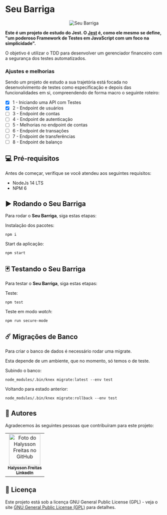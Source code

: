 # Seu Barriga

<p style="text-align: center;">
<img src="./assets/img/seu-barriga.jpeg" alt="Seu Barriga"></p>

**Este é um projeto de estudo do Jest. O [Jest](https://jestjs.io/) é, como ele mesmo se define, "um poderoso Framework de Testes em JavaScript com um foco na simplicidade".**

O objetivo é utilizar o TDD para desenvolver um gerenciador financeiro com a segurança dos testes automatizados.

### Ajustes e melhorias

Sendo um projeto de estudo a sua trajetória está focada no desenvolvimento de testes como especificação e depois das funcionalidades em si,  compreendendo de forma macro o seguinte roteiro:

- [x] 1 - Iniciando uma API com Testes
- [x] 2 - Endpoint de usuários
- [ ] 3 - Endpoint de contas
- [ ] 4 - Endpoint de autenticação
- [ ] 5 - Melhorias no endpoint de contas
- [ ] 6 - Endpoint de transações
- [ ] 7 - Endpoint de transferências
- [ ] 8 - Endpoint de balanço

## 💻 Pré-requisitos

Antes de começar, verifique se você atendeu aos seguintes requisitos:

- NodeJs 14 LTS
- NPM 6

## ▶️ Rodando o Seu Barriga

Para rodar o **Seu Barriga**, siga estas etapas:

Instalação dos pacotes:

```
npm i
```

Start da aplicação:

```
npm start
```

## 🃏 Testando o Seu Barriga

Para testar o **Seu Barriga**, siga estas etapas:

Teste:

```
npm test
```

Teste em modo _watch_:

```
npm run secure-mode
```

## ☄️ Migrações de Banco

Para criar o banco de dados é necessário rodar uma migrate.

Esta depende de um ambiente, que no momento, só temos o de teste.

Subindo o banco:
```
node_modules/.bin/knex migrate:latest --env test
```

Voltando para estado anterior:
```
node_modules/.bin/knex migrate:rollback --env test
```

## 🤝 Autores

Agradecemos às seguintes pessoas que contribuíram para este projeto:

<table>
  <tr>
    <td align="center">
      <a href="https://github.com/halyssonfreitas">
        <img src="https://avatars.githubusercontent.com/u/20186882?s=400&u=8badab553b104d7c5fa99e49003b567df699a7f1&v=4" width="100px;" alt="Foto do Halysson Freitas no GitHub"/><br>
        <sub>
          <b>Halysson Freitas</b>
        </sub>
      </a>
      <br/>
      <a href="https://www.linkedin.com/in/halysson-freitas/">
        <sub>
          <b>LinkedIn</b>
        </sub>
      </a>
    </td>
  </tr>
</table>

## 📝 Licença

Este projeto está sob a licença GNU General Public License (GPL) - veja o site [GNU General Public License (GPL)](https://www.gnu.org/licenses/gpl-3.0.en.html) para detalhes.
